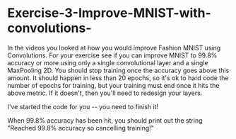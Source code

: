 # Exercise-3-Improve-MNIST-with-convolutions-
In the videos you looked at how you would improve Fashion MNIST using Convolutions. For your exercise see if you can improve MNIST to 99.8% accuracy or more using only a single convolutional layer and a single MaxPooling 2D. You should stop training once the accuracy goes above this amount. It should happen in less than 20 epochs, so it's ok to hard code the number of epochs for training, but your training must end once it hits the above metric. If it doesn't, then you'll need to redesign your layers.

I've started the code for you -- you need to finish it!

When 99.8% accuracy has been hit, you should print out the string "Reached 99.8% accuracy so cancelling training!"
